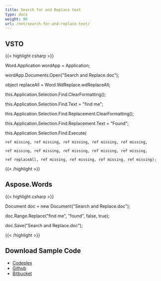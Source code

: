 ```yaml
---
title: Search for and Replace text
type: docs
weight: 90
url: /net/search-for-and-replace-text/
---
```


## **VSTO**
{{< highlight csharp >}}

 Word.Application wordApp = Application;

wordApp.Documents.Open("Search and Replace.doc");

object replaceAll = Word.WdReplace.wdReplaceAll;

this.Application.Selection.Find.ClearFormatting();

this.Application.Selection.Find.Text = "find me";

this.Application.Selection.Find.Replacement.ClearFormatting();

this.Application.Selection.Find.Replacement.Text = "Found";

this.Application.Selection.Find.Execute(

	ref missing, ref missing, ref missing, ref missing, ref missing,

	ref missing, ref missing, ref missing, ref missing, ref missing,

	ref replaceAll, ref missing, ref missing, ref missing, ref missing);

{{< /highlight >}}
## **Aspose.Words**
{{< highlight csharp >}}

 Document doc = new Document("Search and Replace.doc");

doc.Range.Replace("find me", "found", false, true);

doc.Save("Search and Replace.doc");

{{< /highlight >}}
## **Download Sample Code**
- [Codeplex](http://goo.gl/D3Jmkl)
- [Github](https://github.com/asposemarketplace/Aspose_for_VSTO/releases/download/Aspose.Words1.0/Search.for.and.Replace.text.Asose.Words.zip)
- [Bitbucket](https://bitbucket.org/asposemarketplace/aspose-for-vsto/downloads/Search%20for%20and%20Replace%20text%20\(Asose.Words\).zip)
